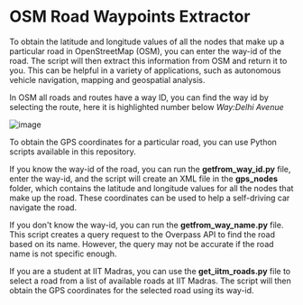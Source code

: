 # OSM Road Waypoints Extractor
To obtain the latitude and longitude values of all the nodes that make up a particular road in OpenStreetMap (OSM), you can enter the way-id of the road. The script will then extract this information from OSM and return it to you.
This can be helpful in a variety of applications, such as autonomous vehicle navigation, mapping and geospatial analysis.

In OSM all roads and routes have a way ID, you can find the way id by selecting the route, here it is highlighted number below _Way:Delhi Avenue_

![image](https://user-images.githubusercontent.com/94188928/233842612-79de6e05-20df-4fff-9456-824879531b04.png)

To obtain the GPS coordinates for a particular road, you can use Python scripts available in this repository. 

If you know the way-id of the road, you can run the **getfrom_way_id.py** file, enter the way-id, and the script will create an XML file in the **gps_nodes** folder, which contains the latitude and longitude values for all the nodes that make up the road. These coordinates can be used to help a self-driving car navigate the road.

If you don't know the way-id, you can run the **getfrom_way_name.py** file. This script creates a query request to the Overpass API to find the road based on its name. However, the query may not be accurate if the road name is not specific enough.

If you are a student at IIT Madras, you can use the **get_iitm_roads.py** file to select a road from a list of available roads at IIT Madras. The script will then obtain the GPS coordinates for the selected road using its way-id.

